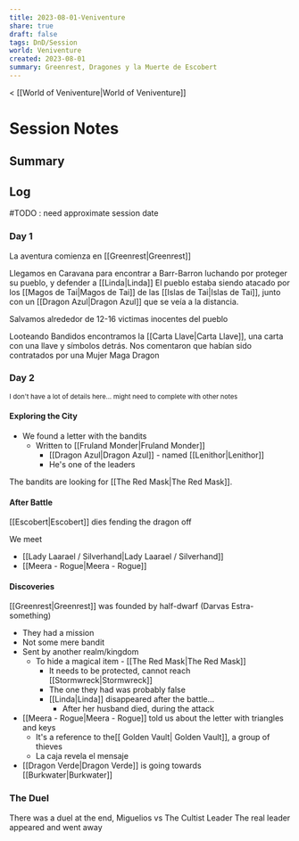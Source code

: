 ```yaml
---
title: 2023-08-01-Veniventure
share: true
draft: false
tags: DnD/Session
world: Veniventure
created: 2023-08-01
summary: Greenrest, Dragones y la Muerte de Escobert
---
```

< [[World of Veniventure|World of Veniventure]]
# Session Notes

## Summary

## Log

#TODO : need approximate session date
### Day 1

La aventura comienza en [[Greenrest|Greenrest]]

Llegamos en Caravana para encontrar a Barr-Barron luchando por proteger su pueblo, y defender a [[Linda|Linda]]
El pueblo estaba siendo atacado por los [[Magos de Tai|Magos de Tai]] de las [[Islas de Tai|Islas de Tai]], junto con un [[Dragon Azul|Dragon Azul]] que se veía a la distancia.

Salvamos alrededor de 12-16 victimas inocentes del pueblo

Looteando Bandidos encontramos la [[Carta Llave|Carta Llave]], una carta con una llave y símbolos detrás.
Nos comentaron que habían sido contratados por una Mujer Maga Dragon

### Day 2
<small>I don't have a lot of details here... might need to complete with other notes</small>

#### Exploring the City

- We found a letter with the bandits
	- Written to [[Fruland Monder|Fruland Monder]]
		- [[Dragon Azul|Dragon Azul]] - named [[Lenithor|Lenithor]]
		- He's one of the leaders

The bandits are looking for [[The Red Mask|The Red Mask]]. 

#### After Battle

[[Escobert|Escobert]] dies fending the dragon off

We meet
- [[Lady Laarael / Silverhand|Lady Laarael / Silverhand]]
- [[Meera - Rogue|Meera - Rogue]]

#### Discoveries 

[[Greenrest|Greenrest]] was founded by half-dwarf (Darvas Estra-something)
 - They had a mission
 - Not some mere bandit
 - Sent by another realm/kingdom
	 - To hide a magical item - [[The Red Mask|The Red Mask]]
		 - It needs to be protected, cannot reach [[Stormwreck|Stormwreck]]
		 - The one they had was probably false
		 - [[Linda|Linda]] disappeared after the battle...
			 - After her husband died, during the attack
-  [[Meera - Rogue|Meera - Rogue]] told us about the letter with triangles and keys
	- It's a reference to the[[ Golden Vault| Golden Vault]], a group of thieves 
	- La caja revela el mensaje
- [[Dragon Verde|Dragon Verde]] is going towards [[Burkwater|Burkwater]]

### The Duel

There was a duel at the end, Miguelios vs The Cultist Leader
The real leader appeared and went away